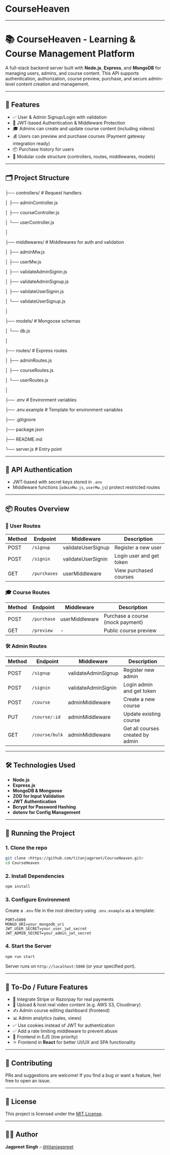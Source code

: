 # CourseHeaven

---

# 📚 CourseHeaven - Learning & Course Management Platform

A full-stack backend server built with **Node.js**, **Express**, and **MongoDB** for managing users, admins, and course content. This API supports authentication, authorization, course preview, purchase, and secure admin-level content creation and management.

---

## 🚀 Features

- ✅ User & Admin Signup/Login with validation
- 🔐 JWT-based Authentication & Middleware Protection
- 🎓 Admins can create and update course content (including videos)
- 💰 Users can preview and purchase courses (Payment gateway integration ready)
- 📦 Purchase history for users
- 📁 Modular code structure (controllers, routes, middlewares, models)

---

## 🗂️ Project Structure

├── controllers/             # Request handlers

│   ├── adminController.js

│   ├── courseController.js

│   └── userController.js

│

├── middlewares/            # Middlewares for auth and validation

│   ├── adminMw.js

│   ├── userMw.js

│   ├── validateAdminSignin.js

│   ├── validateAdminSignup.js

│   ├── validateUserSignin.js

│   └── validateUserSignup.js

│

├── models/                 # Mongoose schemas

│   └── db.js

│

├── routes/                 # Express routes

│   ├── adminRoutes.js

│   ├── courseRoutes.js

│   └── userRoutes.js

│

├── .env                    # Environment variables

├── .env.example            # Template for environment variables

├── .gitignore

├── package.json

├── README.md

└── server.js               # Entry point

---

## 🔐 API Authentication

- JWT-based with secret keys stored in `.env`
- Middleware functions (`adminMw.js`, `userMw.js`) protect restricted routes

---

## 📦 Routes Overview

### 👤 User Routes

| Method | Endpoint | Middleware | Description |
| --- | --- | --- | --- |
| POST | `/signup` | validateUserSignup | Register a new user |
| POST | `/signin` | validateUserSignin | Login user and get token |
| GET | `/purchases` | userMiddleware | View purchased courses |

### 🎓 Course Routes

| Method | Endpoint | Middleware | Description |
| --- | --- | --- | --- |
| POST | `/purchase` | userMiddleware | Purchase a course (mock payment) |
| GET | `/preview` | - | Public course preview |

### 🛠️ Admin Routes

| Method | Endpoint | Middleware | Description |
| --- | --- | --- | --- |
| POST | `/signup` | validateAdminSignup | Register new admin |
| POST | `/signin` | validateAdminSignin | Login admin and get token |
| POST | `/course` | adminMiddleware | Create a new course |
| PUT | `/course/:id` | adminMiddleware | Update existing course |
| GET | `/course/bulk` | adminMiddleware | Get all courses created by admin |

---

## 🛠️ Technologies Used

- **Node.js**
- **Express.js**
- **MongoDB & Mongoose**
- **ZOD for Input Validation**
- **JWT Authentication**
- **Bcrypt for Password Hashing**
- **dotenv for Config Management**

---

## 🧪 Running the Project

### 1. Clone the repo

```bash
git clone <https://github.com/titanjagpreet/CourseHeaven.git>
cd CourseHeaven
```

### 2. Install Dependencies

```bash
npm install
```

### 3. Configure Environment

Create a `.env` file in the root directory using `.env.example` as a template:

```
PORT=5000
MONGO_URI=your_mongodb_uri
JWT_USER_SECRET=your_user_jwt_secret
JWT_ADMIN_SECRET=your_admin_jwt_secret
```

### 4. Start the Server

```bash
npm run start
```

Server runs on `http://localhost:5000` (or your specified port).

---

## 📌 To-Do / Future Features

- 🧾 Integrate Stripe or Razorpay for real payments
- 🎥 Upload & host real video content (e.g. AWS S3, Cloudinary)
- ✍️ Admin course editing dashboard (frontend)
- 📊 Admin analytics (sales, views)
- ✅ Use cookies instead of JWT for authentication
- ✅ Add a rate limiting middleware to prevent abuse
- 🔧 Frontend in EJS (low priority)
- ⚛️ Frontend in **React** for better UI/UX and SPA functionality

---

## 🤝 Contributing

PRs and suggestions are welcome! If you find a bug or want a feature, feel free to open an issue.

---

## 📄 License

This project is licensed under the [MIT License](https://chatgpt.com/c/LICENSE).

---

## 👨‍💻 Author

**Jagpreet Singh** – [@titanjagpreet](https://github.com/yourGitHub)
